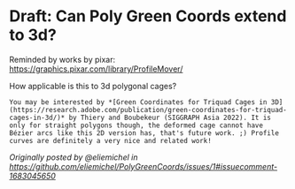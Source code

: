 # Draft: Can Poly Green Coords extend to 3d?

Reminded by works by pixar: https://graphics.pixar.com/library/ProfileMover/

How applicable is this to 3d polygonal cages?

    You may be interested by *[Green Coordinates for Triquad Cages in 3D](https://research.adobe.com/publication/green-coordinates-for-triquad-cages-in-3d/)* by Thiery and Boubekeur (SIGGRAPH Asia 2022). It is only for straight polygons though, the deformed cage cannot have Bézier arcs like this 2D version has, that's future work. ;) Profile curves are definitely a very nice and related work!

_Originally posted by @eliemichel in https://github.com/eliemichel/PolyGreenCoords/issues/1#issuecomment-1683045650_
